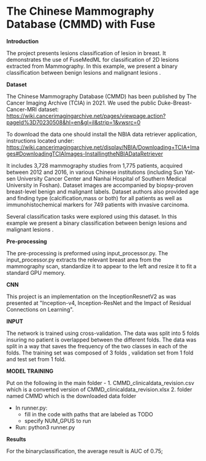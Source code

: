 # The Chinese Mammography Database (CMMD) with Fuse
**Introduction**

The project presents lesions classification of lesion in breast.
It demonstrates the use of FuseMedML for classification of 2D lesions extracted from Mammography.
In this example, we present a binary classification between benign lesions and malignant lesions .

  
**Dataset**

The Chinese Mammography Database (CMMD) has been published by The Cancer Imaging
Archive (TCIA) in 2021. 
We used the public Duke-Breast-Cancer-MRI dataset:
https://wiki.cancerimagingarchive.net/pages/viewpage.action?pageId%3D70230508&hl=en&gl=il&strip=1&vwsrc=0

To download the data one should install the NBIA data retriever application, instructions located under:
https://wiki.cancerimagingarchive.net/display/NBIA/Downloading+TCIA+Images#DownloadingTCIAImages-InstallingtheNBIADataRetriever

It includes 3,728 mammography studies from 1,775 patients, acquired between 2012
and 2016, in various Chinese institutions (including Sun Yat-sen University Cancer Center and Nanhai Hospital of Southern Medical University in Foshan).
Dataset images are accompanied by biopsy-proven breast-level benign and malignant labels. 
Dataset authors also provided age and finding type (calcification,mass or both) for all patients as well as immunohistochemical markers for 749 patients with invasive carcinoma.

Several classification tasks were explored using this dataset. In this example we present a binary classification between benign lesions and malignant lesions .

**Pre-processing**

The pre-processing is preformed using input_processor.py.
The input_processor.py extracts the relevant breast area from the mammography scan, standardize it to appear to the left and resize it to fit a standard GPU memory.


**CNN**

This project is an implementation on the InceptionResnetV2 as was presented at 
"Inception-v4, Inception-ResNet and the Impact of Residual Connections on Learning". 

**INPUT**

The network is trained using cross-validation. 
The data was split into 5 folds insuring no patient is overlapped between the different folds. The data was split in 
a way that saves the frequency of the two classes in each of the folds.
The training set was composed of 3 folds , validation set from 1 fold and test set from 1 fold.



**MODEL TRAINING**

Put on the following in the main folder  - 
    1. CMMD_clinicaldata_revision.csv which is a converted version of CMMD_clinicaldata_revision.xlsx 
    2. folder named CMMD which is the downloaded data folder
* In runner.py:
    - fill in the code with paths that are labeled as TODO
    - specify NUM_GPUS to run
* Run:
    python3 runner.py   

**Results**

For the binaryclassification, the average result is AUC of 0.75; 
